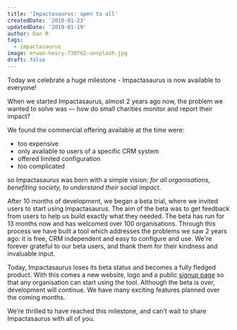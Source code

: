 ```yaml
---
title: 'Impactasaurus: open to all'
createdDate: '2018-01-23'
updatedDate: '2019-01-19'
author: Dan R
tags:
  - impactasaurus
image: erwan-hesry-739762-unsplash.jpg
draft: false
---
```


Today we celebrate a huge milestone - Impactasaurus is now available to everyone!

When we started Impactasaurus, almost 2 years ago now, the problem we wanted to solve was — how do small charities monitor and report their impact?

We found the commercial offering available at the time were:

-   too expensive
-   only available to users of a specific CRM system
-   offered limited configuration
-   too complicated

so Impactasaurus was born with a simple vision: _for all organisations, benefiting society, to understand their social impact_.

After 10 months of development, we began a beta trial, where we invited users to start using Impactasaurus.
The aim of the beta was to get feedback from users to help us build exactly what they needed.
The beta has run for 13 months now and has welcomed over 100 organisations.
Through this process we have built a tool which addresses the problems we saw 2 years ago: it is free, CRM independent and easy to configure and use.
We're forever grateful to our beta users, and thank them for their kindness and invaluable input.

Today, Impactasaurus loses its beta status and becomes a fully fledged product.
With this comes a new website, logo and a public [signup page](/signup) so that any organisation can start using the tool.
Although the beta is over, development will continue.
We have many exciting features planned over the coming months.

We’re thrilled to have reached this milestone, and can't wait to share Impactasaurus with all of you.
